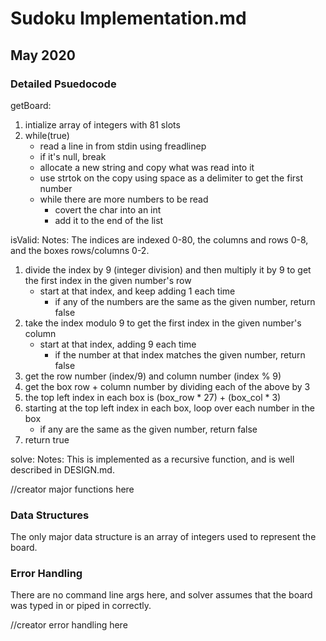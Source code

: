 # Sudoku Implementation.md
## May 2020

### Detailed Psuedocode

getBoard:
1. intialize array of integers with 81 slots
2. while(true)
    * read a line in from stdin using freadlinep
    * if it's null, break
    * allocate a new string and copy what was read into it
    * use strtok on the copy using space as a delimiter to get the first number
    * while there are more numbers to be read
        * covert the char into an int
        * add it to the end of the list

isValid:
Notes: The indices are indexed 0-80, the columns and rows 0-8, and the boxes rows/columns 0-2. 
1. divide the index by 9 (integer division) and then multiply it by 9 to get the first index in the given number's row
    * start at that index, and keep adding 1 each time
        * if any of the numbers are the same as the given number, return false
2. take the index modulo 9 to get the first index in the given number's column 
    * start at that index, adding 9 each time
        * if the number at that index matches the given number, return false
3. get the row number (index/9) and column number (index % 9)
4. get the box row + column number by dividing each of the above by 3
5. the top left index in each box is (box_row * 27) + (box_col * 3)
6. starting at the top left index in each box, loop over each number in the box
    * if any are the same as the given number, return false
7. return true

solve: 
Notes: This is implemented as a recursive function, and is well described in DESIGN.md. 

//creator major functions here

### Data Structures
The only major data structure is an array of integers used to represent the board. 

### Error Handling
There are no command line args here, and solver assumes that the board was typed in or piped in correctly. 

//creator error handling here